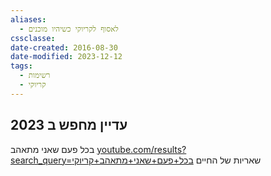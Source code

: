 ```yaml
---
aliases:
  - לאסוף לקריוקי כשיהיו מוכנים
cssclasse: 
date-created: 2016-08-30
date-modified: 2023-12-12
tags:
  - רשימות
  - קריוקי
---
```


עדיין מחפש ב 2023
---------------------
בכל פעם שאני מתאהב [‪youtube.com/results?search\_query=בכל+פעם+שאני+מתאהב+קריוקי‬](https://www.youtube.com/results?search_query=%D7%91%D7%9B%D7%9C+%D7%A4%D7%A2%D7%9D+%D7%A9%D7%90%D7%A0%D7%99+%D7%9E%D7%AA%D7%90%D7%94%D7%91+%D7%A7%D7%A8%D7%99%D7%95%D7%A7%D7%99)
שאריות של החיים
